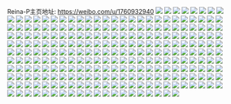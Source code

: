 Reina-P主页地址: https://weibo.com/u/1760932940 
![](https://wx4.sinaimg.cn/mw2000/68f5b44cgy1h8agnj33jgj22c0340npf.jpg) 
![](https://wx4.sinaimg.cn/mw2000/68f5b44cgy1h8ago9uyztj22c0340kjn.jpg) 
![](https://wx4.sinaimg.cn/mw2000/68f5b44cgy1h8agnuxtd6j22c0340kjn.jpg) 
![](https://wx4.sinaimg.cn/mw2000/68f5b44cgy1h8ago76inaj22c0340x6r.jpg) 
![](https://wx4.sinaimg.cn/mw2000/68f5b44cgy1h8agjcn8t2j22c03404qs.jpg) 
![](https://wx4.sinaimg.cn/mw2000/68f5b44cgy1h8agk7r1nlj22c03401kz.jpg) 
![](https://wx4.sinaimg.cn/mw2000/68f5b44cgy1h8agj61mcej22c0340u0x.jpg) 
![](https://wx4.sinaimg.cn/mw2000/68f5b44cgy1h5iw2ygfz2j21xq2kzkjl.jpg) 
![](https://wx4.sinaimg.cn/mw2000/68f5b44cgy1h5iw2xcxfxj22c03404qr.jpg) 
![](https://wx4.sinaimg.cn/mw2000/68f5b44cgy1h5iw2zln9tj22c0340kjl.jpg) 
![](https://wx4.sinaimg.cn/mw2000/68f5b44cgy1h5iw2sz1mej22c03407wj.jpg) 
![](https://wx4.sinaimg.cn/mw2000/68f5b44cgy1h5iw35b8ufj22c03401ky.jpg) 
![](https://wx4.sinaimg.cn/mw2000/68f5b44cgy1h5iw3g2q0aj21o0280npd.jpg) 
![](https://wx4.sinaimg.cn/mw2000/68f5b44cgy1h525fxmfw4j21n0246qv5.jpg) 
![](https://wx4.sinaimg.cn/mw2000/68f5b44cgy1h1s8oft85vj20u0140duh.jpg) 
![](https://wx4.sinaimg.cn/mw2000/68f5b44cgy1h1s8n3yygaj22c0340npf.jpg) 
![](https://wx4.sinaimg.cn/mw2000/68f5b44cgy1h1s8n8lr95j22c0340b2b.jpg) 
![](https://wx4.sinaimg.cn/mw2000/68f5b44cgy1h1s8na63g5j226w2x6b2a.jpg) 
![](https://wx4.sinaimg.cn/mw2000/68f5b44cgy1h1s8nazxzhj22122pfkjl.jpg) 
![](https://wx4.sinaimg.cn/mw2000/68f5b44cgy1h1s8nbyrxvj221d2ptu0x.jpg) 
![](https://wx4.sinaimg.cn/mw2000/68f5b44cgy1h0yz2fu1poj22c0340e84.jpg) 
![](https://wx4.sinaimg.cn/mw2000/68f5b44cgy1h0yz2h7lucj21zm2ninpd.jpg) 
![](https://wx4.sinaimg.cn/mw2000/68f5b44cgy1h0yz2m7xf2j21pj2a17wi.jpg) 
![](https://wx4.sinaimg.cn/mw2000/68f5b44cgy1h09xzd1wpsj22c0340hdt.jpg) 
![](https://wx4.sinaimg.cn/mw2000/68f5b44cgy1h09xzb2nslj22c0340qv5.jpg) 
![](https://wx4.sinaimg.cn/mw2000/68f5b44cgy1h09xz7gmwrj22c0340x6p.jpg) 
![](https://wx4.sinaimg.cn/mw2000/68f5b44cgy1h09xz8nrwyj22ac35sx1a.jpg) 
![](https://wx4.sinaimg.cn/mw2000/68f5b44cgy1h09xzeu8vuj22252qv4qp.jpg) 
![](https://wx4.sinaimg.cn/mw2000/68f5b44cgy1gz4yijmss4j22ba333e85.jpg) 
![](https://wx4.sinaimg.cn/mw2000/68f5b44cgy1gz4yihu1jaj22ba333u10.jpg) 
![](https://wx4.sinaimg.cn/mw2000/68f5b44cgy1gyx7xlyyojj20q115t4jw.jpg) 
![](https://wx4.sinaimg.cn/mw2000/68f5b44cgy1gyx7xwhd67j22c0340npg.jpg) 
![](https://wx4.sinaimg.cn/mw2000/68f5b44cgy1gyx7xh417qj21yk2m2x6p.jpg) 
![](https://wx4.sinaimg.cn/mw2000/68f5b44cgy1gyx7xo8bn2j22c0340qv5.jpg) 
![](https://wx4.sinaimg.cn/mw2000/68f5b44cgy1gyx7ygc9bzj21o0280qv5.jpg) 
![](https://wx4.sinaimg.cn/mw2000/68f5b44cgy1gyx7xkt8r9j22c0340x6q.jpg) 
![](https://wx4.sinaimg.cn/mw2000/68f5b44cgy1gwuobn7d81j21uh2gn7wi.jpg) 
![](https://wx4.sinaimg.cn/mw2000/68f5b44cgy1gwuobrvjrdj22c0340u0y.jpg) 
![](https://wx4.sinaimg.cn/mw2000/68f5b44cgy1gwuobjg9qdj21te2f6x6p.jpg) 
![](https://wx4.sinaimg.cn/mw2000/68f5b44cly1gw7x2nw8xkj22c0340b2b.jpg) 
![](https://wx4.sinaimg.cn/mw2000/68f5b44cly1gw7x2r7kvvj22c03404qt.jpg) 
![](https://wx4.sinaimg.cn/mw2000/68f5b44cly1gw7x2pbatoj21yl2nmhdv.jpg) 
![](https://wx4.sinaimg.cn/mw2000/68f5b44cly1gw7x2xs5kwj22c0340b2c.jpg) 
![](https://wx4.sinaimg.cn/mw2000/68f5b44cly1gw7x30jbppj22c0340hdu.jpg) 
![](https://wx4.sinaimg.cn/mw2000/68f5b44cly1gw7x2svmdoj21w32is7tc.jpg) 
![](https://wx4.sinaimg.cn/mw2000/68f5b44cly1gw7x3whut8j21wk2jfe82.jpg) 
![](https://wx4.sinaimg.cn/mw2000/68f5b44cly1gw7x2v4tv2j22c03404qs.jpg) 
![](https://wx4.sinaimg.cn/mw2000/68f5b44cly1gw7x31myynj221k2q3qv5.jpg) 
![](https://wx4.sinaimg.cn/mw2000/001VaH6cly1gu8b1r0chej61ky23x4qq02.jpg) 
![](https://wx4.sinaimg.cn/mw2000/001VaH6cly1gu8b1zi99zj62c0340x6s02.jpg) 
![](https://wx4.sinaimg.cn/mw2000/001VaH6cly1gu8b1ru1ntj62c0340qv502.jpg) 
![](https://wx4.sinaimg.cn/mw2000/001VaH6cly1gu8b1u2e62j62c0340npf02.jpg) 
![](https://wx4.sinaimg.cn/mw2000/001VaH6cly1gu8b1xngw4j62c0340hdv02.jpg) 
![](https://wx4.sinaimg.cn/mw2000/001VaH6cly1gu8b1pwl1xj62c0340u1002.jpg) 
![](https://wx4.sinaimg.cn/mw2000/001VaH6cly1gu8b20iu38j61lp24y4qq02.jpg) 
![](https://wx4.sinaimg.cn/mw2000/001VaH6cly1gu8b1w1sq7j62c0340u0y02.jpg) 
![](https://wx4.sinaimg.cn/mw2000/001VaH6cly1gu8b21v5kaj62c03407wj02.jpg) 
![](https://wx4.sinaimg.cn/mw2000/68f5b44cly1gsqtxikjswj22c0340hdv.jpg) 
![](https://wx4.sinaimg.cn/mw2000/68f5b44cly1gsqtxjxijqj22c0340npe.jpg) 
![](https://wx4.sinaimg.cn/mw2000/001VaH6cly1gsqrtvj0q9j63402c0qv602.jpg) 
![](https://wx4.sinaimg.cn/mw2000/68f5b44cly1gsqrtx0s6uj21tj2fd4qr.jpg) 
![](https://wx4.sinaimg.cn/mw2000/68f5b44cly1grqznnd9vxj22582uy4qu.jpg) 
![](https://wx4.sinaimg.cn/mw2000/68f5b44cgy1gr8fgg1sq7j22c02c0b2b.jpg) 
![](https://wx4.sinaimg.cn/mw2000/68f5b44cly1gr7qdcldjyj22802807wi.jpg) 
![](https://wx4.sinaimg.cn/mw2000/68f5b44cly1gr7qddtu27j222g2raqv5.jpg) 
![](https://wx4.sinaimg.cn/mw2000/68f5b44cly1gr7qdejz77j21er1vox59.jpg) 
![](https://wx4.sinaimg.cn/mw2000/68f5b44cly1gr7qdhrp0aj22802yokjm.jpg) 
![](https://wx4.sinaimg.cn/mw2000/68f5b44cly1gr7qdkx7g8j22c02c0x6p.jpg) 
![](https://wx4.sinaimg.cn/mw2000/68f5b44cly1gr7qda6qj8j23402c0hdv.jpg) 
![](https://wx4.sinaimg.cn/mw2000/68f5b44cly1gr7qdja8mqj227u2yg4qq.jpg) 
![](https://wx4.sinaimg.cn/mw2000/68f5b44cly1gr7qdgqyraj21hy1zxtu1.jpg) 
![](https://wx4.sinaimg.cn/mw2000/68f5b44cly1gr7qdnsv93j21m91m9qrc.jpg) 
![](https://wx4.sinaimg.cn/mw2000/68f5b44cly1gow0vtjhtdj20u0140wtx.jpg) 
![](https://wx4.sinaimg.cn/mw2000/68f5b44cly1gow0vv1jm0j22bb332kjm.jpg) 
![](https://wx4.sinaimg.cn/mw2000/68f5b44cly1gow0vu69dgj22bb332u0y.jpg) 
![](https://wx4.sinaimg.cn/mw2000/68f5b44cly1gow0vw4gitj23332bbe82.jpg) 
![](https://wx4.sinaimg.cn/mw2000/68f5b44cly1gow0vt3zbuj22552uuhdt.jpg) 
![](https://wx4.sinaimg.cn/mw2000/68f5b44cly1gow0vx0g0tj224g2txkjn.jpg) 
![](https://wx4.sinaimg.cn/mw2000/68f5b44cly1gouc7lr897j21nf2b7e6f.jpg) 
![](https://wx4.sinaimg.cn/mw2000/68f5b44cly1gouc7mxmxuj226k2wre81.jpg) 
![](https://wx4.sinaimg.cn/mw2000/68f5b44cly1gouc92yc80j22c0340x6p.jpg) 
![](https://wx4.sinaimg.cn/mw2000/68f5b44cly1gouc7l2j4aj21jr22cnpd.jpg) 
![](https://wx4.sinaimg.cn/mw2000/68f5b44cly1gouc7geknsj22c0340b29.jpg) 
![](https://wx4.sinaimg.cn/mw2000/68f5b44cly1gouc7izjewj21sc2dshdt.jpg) 
![](https://wx4.sinaimg.cn/mw2000/68f5b44cly1gouc7f4ploj21sc2dsnpd.jpg) 
![](https://wx4.sinaimg.cn/mw2000/68f5b44cly1gouc90o3d5j22wa2671d4.jpg) 
![](https://wx4.sinaimg.cn/mw2000/68f5b44cly1gouc7k4z8ej22rd22jb29.jpg) 
![](https://wx4.sinaimg.cn/mw2000/68f5b44cly1gnjwyauushj22bb2bbu0y.jpg) 
![](https://wx4.sinaimg.cn/mw2000/68f5b44cly1gnjwyext9tj22bb2bb1kz.jpg) 
![](https://wx4.sinaimg.cn/mw2000/68f5b44cly1gnjwydbn36j21o0280e81.jpg) 
![](https://wx4.sinaimg.cn/mw2000/68f5b44cly1gnjwygxg8yj22bb2bb7wh.jpg) 
![](https://wx4.sinaimg.cn/mw2000/68f5b44cly1gnjwyg4fepj22bb2bb7wi.jpg) 
![](https://wx4.sinaimg.cn/mw2000/68f5b44cly1gnjwycddwaj21o0280x6p.jpg) 
![](https://wx4.sinaimg.cn/mw2000/68f5b44cly1glzaqaje11j21qs2fwx6p.jpg) 
![](https://wx4.sinaimg.cn/mw2000/68f5b44cly1glzaqebz1oj23402c04qr.jpg) 
![](https://wx4.sinaimg.cn/mw2000/68f5b44cly1glzaq71no1j23402c0hdt.jpg) 
![](https://wx4.sinaimg.cn/mw2000/68f5b44cly1glzaqhh2j7j23402c0u0y.jpg) 
![](https://wx4.sinaimg.cn/mw2000/68f5b44cly1glzaqc3f8qj20rh10me81.jpg) 
![](https://wx4.sinaimg.cn/mw2000/68f5b44cly1glzarg3d5fj23402c0e82.jpg) 
![](https://wx4.sinaimg.cn/mw2000/68f5b44cly1glz6f72y7wj23402c01kz.jpg) 
![](https://wx4.sinaimg.cn/mw2000/68f5b44cly1glz6f2yqfkj23402c01ky.jpg) 
![](https://wx4.sinaimg.cn/mw2000/68f5b44cly1gknps36ye7j23402c0npe.jpg) 
![](https://wx4.sinaimg.cn/mw2000/68f5b44cly1gknps6drmoj21sc2dskjm.jpg) 
![](https://wx4.sinaimg.cn/mw2000/68f5b44cly1gknpsa88n6j22c0340npf.jpg) 
![](https://wx4.sinaimg.cn/mw2000/68f5b44cly1gknpsche12j22c02c01ky.jpg) 
![](https://wx4.sinaimg.cn/mw2000/68f5b44cly1gknps0umrjj20u00u00y5.jpg) 
![](https://wx4.sinaimg.cn/mw2000/68f5b44cly1gknpsdrafwj21zw2nuhdt.jpg) 
![](https://wx4.sinaimg.cn/mw2000/68f5b44cly1gknpsfqjudj22c03401kx.jpg) 
![](https://wx4.sinaimg.cn/mw2000/68f5b44cly1gknpsi6w4pj22c0340x6p.jpg) 
![](https://wx4.sinaimg.cn/mw2000/68f5b44cly1gknptee17gj22c0340b2a.jpg) 
![](https://wx4.sinaimg.cn/mw2000/68f5b44cly1gi83hbwcq2j22yo1o0kjl.jpg) 
![](https://wx4.sinaimg.cn/mw2000/68f5b44cly1gi83itc9v5j21o02yox6p.jpg) 
![](https://wx4.sinaimg.cn/mw2000/68f5b44cly1gi6nz6zjq5j23402c0npe.jpg) 
![](https://wx4.sinaimg.cn/mw2000/68f5b44cly1gi6nzbnc6hj23402c0x6p.jpg) 
![](https://wx4.sinaimg.cn/mw2000/68f5b44cly1gi6nz8nyabj23402c0e81.jpg) 
![](https://wx4.sinaimg.cn/mw2000/68f5b44cly1gi6nzdwnvtj23402c07wj.jpg) 
![](https://wx4.sinaimg.cn/mw2000/68f5b44cly1ghso74melrj234022ox6q.jpg) 
![](https://wx4.sinaimg.cn/mw2000/68f5b44cly1ghso7py45ij22bb2bbe85.jpg) 
![](https://wx4.sinaimg.cn/mw2000/68f5b44cly1ghbjw5cp9gj20lr0lrdn8.jpg) 
![](https://wx4.sinaimg.cn/mw2000/68f5b44cly1ghbjvzvox9j22c0340e82.jpg) 
![](https://wx4.sinaimg.cn/mw2000/68f5b44cly1ghbjw2sr4xj23402c0qv7.jpg) 
![](https://wx4.sinaimg.cn/mw2000/68f5b44cly1ghbjw6b4ijj23402c01ky.jpg) 
![](https://wx4.sinaimg.cn/mw2000/68f5b44cly1ghbjw4ogl5j22c02c04qr.jpg) 
![](https://wx4.sinaimg.cn/mw2000/68f5b44cly1ghbjvygu6lj21sc2ds7wi.jpg) 
![](https://wx4.sinaimg.cn/mw2000/68f5b44cly1ghbjw9v3p7j22c03401ky.jpg) 
![](https://wx4.sinaimg.cn/mw2000/68f5b44cly1ghbjx428kwj22c01k04qq.jpg) 
![](https://wx4.sinaimg.cn/mw2000/68f5b44cly1ghbjxtt8lzj21o02yo1kx.jpg) 
![](https://wx4.sinaimg.cn/mw2000/68f5b44cly1ggvezo46b9j221w2qjb2a.jpg) 
![](https://wx4.sinaimg.cn/mw2000/68f5b44cly1ggqy3vf43rj21o02yo1kz.jpg) 
![](https://wx4.sinaimg.cn/mw2000/68f5b44cly1ggqy3sumqwj21o02yo7wi.jpg) 
![](https://wx4.sinaimg.cn/mw2000/68f5b44cly1gf0esgndrlj22c0340kjo.jpg) 
![](https://wx4.sinaimg.cn/mw2000/68f5b44cly1gf0esl8yvqj23402c0u0z.jpg) 
![](https://wx4.sinaimg.cn/mw2000/68f5b44cly1gf0esp1khbj227m27m4qq.jpg) 
![](https://wx4.sinaimg.cn/mw2000/68f5b44cly1gf0esnxtv9j22c02c0kjm.jpg) 
![](https://wx4.sinaimg.cn/mw2000/68f5b44cly1gey3tyz9bxj22bb2bbqv5.jpg) 
![](https://wx4.sinaimg.cn/mw2000/68f5b44cly1gey3tvll3dj22ve2vekjm.jpg) 
![](https://wx4.sinaimg.cn/mw2000/68f5b44cly1gevy8vptetj21o02yonpd.jpg) 
![](https://wx4.sinaimg.cn/mw2000/68f5b44cly1gevy8xlnqbj23343347wj.jpg) 
![](https://wx4.sinaimg.cn/mw2000/68f5b44cly1gevy8ysltjj22bc334e81.jpg) 
![](https://wx4.sinaimg.cn/mw2000/68f5b44cly1gejvo6co11j22c02c0b2a.jpg) 
![](https://wx4.sinaimg.cn/mw2000/68f5b44cly1gejvo95kg0j23402c0kjn.jpg) 
![](https://wx4.sinaimg.cn/mw2000/68f5b44cly1gejvoavi6tj22c02c0hdu.jpg) 
![](https://wx4.sinaimg.cn/mw2000/68f5b44cly1gejvockn6lj22c02c0npe.jpg) 
![](https://wx4.sinaimg.cn/mw2000/68f5b44cly1gejvo7jbk9j22bv2bvx6p.jpg) 
![](https://wx4.sinaimg.cn/mw2000/68f5b44cly1gejvofpe5hj22c02c0e82.jpg) 
![](https://wx4.sinaimg.cn/mw2000/68f5b44cly1gejvodz5rnj22ch2c0npe.jpg) 
![](https://wx4.sinaimg.cn/mw2000/68f5b44cly1ge0lttsfclj23402c01l0.jpg) 
![](https://wx4.sinaimg.cn/mw2000/68f5b44cly1ge0ltr1hdaj23402c04qs.jpg) 
![](https://wx4.sinaimg.cn/mw2000/68f5b44cly1ge0ltv72j5j21th1d4qv6.jpg) 
![](https://wx4.sinaimg.cn/mw2000/68f5b44cly1ge0ltwiiutj22yo1o0npe.jpg) 
![](https://wx4.sinaimg.cn/mw2000/68f5b44cly1ge0lup05vtj23402c0u0z.jpg) 
![](https://wx4.sinaimg.cn/mw2000/68f5b44cly1ge0ltnyqopj220e20e7wj.jpg) 
![](https://wx4.sinaimg.cn/mw2000/68f5b44cly1ge0lx5z4u4j22c0340npl.jpg) 
![](https://wx4.sinaimg.cn/mw2000/68f5b44cly1gc7mwc0af2j22c02c0u0x.jpg) 
![](https://wx4.sinaimg.cn/mw2000/68f5b44cly1gc7mwdclj8j22c02c04qq.jpg) 
![](https://wx4.sinaimg.cn/mw2000/68f5b44cly1gc6godlgh5j23402c0e83.jpg) 
![](https://wx4.sinaimg.cn/mw2000/68f5b44cly1gc6gomjmtwj21o02yo7wj.jpg) 
![](https://wx4.sinaimg.cn/mw2000/68f5b44cly1gc6gogoomuj23402c01l3.jpg) 
![](https://wx4.sinaimg.cn/mw2000/68f5b44cly1gc6goia2nbj22c02c0e82.jpg) 
![](https://wx4.sinaimg.cn/mw2000/68f5b44cly1gc6gokrsomj22c02c0x6p.jpg) 
![](https://wx4.sinaimg.cn/mw2000/68f5b44cly1gc6gojs51aj22lc2lce82.jpg) 
![](https://wx4.sinaimg.cn/mw2000/68f5b44cly1gc6gqkyqz6j23402c0npk.jpg) 
![](https://wx4.sinaimg.cn/mw2000/68f5b44cly1gc6gobo7uuj22c02c0e82.jpg) 
![](https://wx4.sinaimg.cn/mw2000/68f5b44cly1gc6gqlvr9mj20zk1bek5x.jpg) 
![](https://wx4.sinaimg.cn/mw2000/68f5b44cly1gc6gqhdcx5j20zk1beaob.jpg) 
![](https://wx4.sinaimg.cn/mw2000/68f5b44cly3gb5jxnj86sj20qo0zk7mx.jpg) 
![](https://wx4.sinaimg.cn/mw2000/68f5b44cly3gb0k1v8jrsj20zk0zk4or.jpg) 
![](https://wx4.sinaimg.cn/mw2000/68f5b44cly1gaaa1shdojj21h02m84mr.jpg) 
![](https://wx4.sinaimg.cn/mw2000/68f5b44cly1gaaa1rs6r5j21h02m8qgv.jpg) 
![](https://wx4.sinaimg.cn/mw2000/68f5b44cly1gaaa1suvqdj21h02m8wr0.jpg) 
![](https://wx4.sinaimg.cn/mw2000/68f5b44cly1g95otiny7uj23402c0b2a.jpg) 
![](https://wx4.sinaimg.cn/mw2000/68f5b44cly1g8oq7rgx1cj23402c0kjn.jpg) 
![](https://wx4.sinaimg.cn/mw2000/68f5b44cly1g8oq7utgoej22c02c0u0y.jpg) 
![](https://wx4.sinaimg.cn/mw2000/68f5b44cly1g8oq7w5jy3j20u01401kx.jpg) 
![](https://wx4.sinaimg.cn/mw2000/68f5b44cly1g8hs5l3hkwj21o0280u0x.jpg) 
![](https://wx4.sinaimg.cn/mw2000/68f5b44cly1g8hs5jk43jj21o0280hdt.jpg) 
![](https://wx4.sinaimg.cn/mw2000/68f5b44cly1g7c4t5bivwj21o02801kz.jpg) 
![](https://wx4.sinaimg.cn/mw2000/68f5b44cly1g7c4t7ieo0j21o0280b2a.jpg) 
![](https://wx4.sinaimg.cn/mw2000/68f5b44cly1g73qkc726vj23402bxkjm.jpg) 
![](https://wx4.sinaimg.cn/mw2000/68f5b44cly1g73qkegpjgj22c02c0hdu.jpg) 
![](https://wx4.sinaimg.cn/mw2000/68f5b44cly1g73qk8c3z7j22c0340qv5.jpg) 
![](https://wx4.sinaimg.cn/mw2000/68f5b44cly1g73qkfzpwej23402c0kjl.jpg) 
![](https://wx4.sinaimg.cn/mw2000/68f5b44cly1g661esxtu5j22c02c0u0x.jpg) 
![](https://wx4.sinaimg.cn/mw2000/68f5b44cly1g5kj5r6k2xj22c0340qv5.jpg) 
![](https://wx4.sinaimg.cn/mw2000/68f5b44cly1g5kj5t08idj22c0340kjm.jpg) 
![](https://wx4.sinaimg.cn/mw2000/68f5b44cly1g5kj5um90fj22c03407wi.jpg) 
![](https://wx4.sinaimg.cn/mw2000/68f5b44cly1g4pcai1708j22c0340kjl.jpg) 
![](https://wx4.sinaimg.cn/mw2000/68f5b44cly1g4pcakbkspj23402c04qp.jpg) 
![](https://wx4.sinaimg.cn/mw2000/68f5b44cly1g4pcacivrtj21um1um4qp.jpg) 
![](https://wx4.sinaimg.cn/mw2000/68f5b44cly1g4pcaexle4j22c02c0u0x.jpg) 
![](https://wx4.sinaimg.cn/mw2000/68f5b44cly1g4pcag37icj22c02c0hdt.jpg) 
![](https://wx4.sinaimg.cn/mw2000/68f5b44cly1g4pcalsfrdj21sc28fe81.jpg) 
![](https://wx4.sinaimg.cn/mw2000/68f5b44cly1g444plyk8mj22bl340npg.jpg) 
![](https://wx4.sinaimg.cn/mw2000/68f5b44cly1g444ph48mkj222q2rnkjn.jpg) 
![](https://wx4.sinaimg.cn/mw2000/68f5b44cly1g3oxf2nzmcj21400u04qp.jpg) 
![](https://wx4.sinaimg.cn/mw2000/68f5b44cly1g3g87kz5h7j23402bxnpe.jpg) 
![](https://wx4.sinaimg.cn/mw2000/68f5b44cly1g3g87o6g7bj23402bx1kz.jpg) 
![](https://wx4.sinaimg.cn/mw2000/68f5b44cly1g2veuddbvzj20u01hckjl.jpg) 
![](https://wx4.sinaimg.cn/mw2000/68f5b44cly1g2bife8cb3j222o340kjl.jpg) 
![](https://wx4.sinaimg.cn/mw2000/68f5b44cly1g2bifh52qgj222o340npd.jpg) 
![](https://wx4.sinaimg.cn/mw2000/68f5b44cly1g2bifa5ppej21pz2ky1kx.jpg) 
![](https://wx4.sinaimg.cn/mw2000/68f5b44cly1g1opwhyclej222n3401l2.jpg) 
![](https://wx4.sinaimg.cn/mw2000/68f5b44cly1g1opwntejcj222o3407wn.jpg) 
![](https://wx4.sinaimg.cn/mw2000/68f5b44cly1g1opw8ttr9j222o3407wm.jpg) 
![](https://wx4.sinaimg.cn/mw2000/68f5b44cly1g1opwe0s7ej22e6340he0.jpg) 
![](https://wx4.sinaimg.cn/mw2000/68f5b44cly1g1n1npd4flj21sc2ds4qp.jpg) 
![](https://wx4.sinaimg.cn/mw2000/68f5b44cly1g1ioou7vjcj22c02c0hdu.jpg) 
![](https://wx4.sinaimg.cn/mw2000/68f5b44cly1g18kg1okbtj23402c0x6p.jpg) 
![](https://wx4.sinaimg.cn/mw2000/68f5b44cly1g18kg2t9g3j23402c0e81.jpg) 
![](https://wx4.sinaimg.cn/mw2000/68f5b44cly1g18kg45sh8j23402c0u0x.jpg) 
![](https://wx4.sinaimg.cn/mw2000/68f5b44cly1g116ym5babj23gg56onpn.jpg) 
![](https://wx4.sinaimg.cn/mw2000/68f5b44cly1g0zu5zyqx7j22c02c0b29.jpg) 
![](https://wx4.sinaimg.cn/mw2000/68f5b44cly1g0m627cr1pj22ds1scb2g.jpg) 
![](https://wx4.sinaimg.cn/mw2000/68f5b44cly1g0m621f3iaj21sc2dse88.jpg) 
![](https://wx4.sinaimg.cn/mw2000/68f5b44cly1g0m62kjv0gj21h02m87wm.jpg) 
![](https://wx4.sinaimg.cn/mw2000/68f5b44cly1g0m62cub7gj21h02m8hdy.jpg) 
![](https://wx4.sinaimg.cn/mw2000/68f5b44cly1g0g69y5nkkj23402bxnpf.jpg) 
![](https://wx4.sinaimg.cn/mw2000/68f5b44cly1g0g6a3fk8zj21zu1zuqv5.jpg) 
![](https://wx4.sinaimg.cn/mw2000/68f5b44cly1g0g69u86tmj20zk0zkthh.jpg) 
![](https://wx4.sinaimg.cn/mw2000/68f5b44cly1g0g69tlns3j22c02c0x6q.jpg) 
![](https://wx4.sinaimg.cn/mw2000/68f5b44cly1g0g6a5x3t4j22c0340b29.jpg) 
![](https://wx4.sinaimg.cn/mw2000/68f5b44cly1g0g6atit2kj21h02m84qp.jpg) 
![](https://wx4.sinaimg.cn/mw2000/68f5b44cly1fzq4puj83qj21h01u9kjl.jpg) 
![](https://wx4.sinaimg.cn/mw2000/68f5b44cly1fzgqpuic50j21h02m8hdt.jpg) 
![](https://wx4.sinaimg.cn/mw2000/68f5b44cly1fzgqpvwbkuj21h02m8e81.jpg) 
![](https://wx4.sinaimg.cn/mw2000/68f5b44cly1fy5j5iraysj22bu2bue83.jpg) 
![](https://wx4.sinaimg.cn/mw2000/68f5b44cly1fy5j3q9fugj20u00mh42f.jpg) 
![](https://wx4.sinaimg.cn/mw2000/68f5b44cly1fy5j3s26hpj22c02c0x6p.jpg) 
![](https://wx4.sinaimg.cn/mw2000/68f5b44cly1fy43p1le41j22c02x0x6p.jpg) 
![](https://wx4.sinaimg.cn/mw2000/68f5b44cly1fy43p9ii56j23402bxkjm.jpg) 
![](https://wx4.sinaimg.cn/mw2000/68f5b44cly1fy43ovb86ej23402bxnpe.jpg) 
![](https://wx4.sinaimg.cn/mw2000/68f5b44cly1fy43pdp7xqj22c02c04qp.jpg) 
![](https://wx4.sinaimg.cn/mw2000/68f5b44cly1fxtalhe8ugj21400u0n7t.jpg) 
![](https://wx4.sinaimg.cn/mw2000/68f5b44cly1fw9dqjn1y2j23402bx1ky.jpg) 
![](https://wx4.sinaimg.cn/mw2000/68f5b44cly1fw9dqkt57fj22c02c04qp.jpg) 
![](https://wx4.sinaimg.cn/mw2000/68f5b44cly1fw9dqm73o5j23402bx1ky.jpg) 
![](https://wx4.sinaimg.cn/mw2000/68f5b44cly1fw9dqokkugj22c02c07wj.jpg) 
![](https://wx4.sinaimg.cn/mw2000/68f5b44cly1fw9dqphp7qj22c02c01kx.jpg) 
![](https://wx4.sinaimg.cn/mw2000/68f5b44cly1fw9dqq6ampj22c02c07v1.jpg) 
![](https://wx4.sinaimg.cn/mw2000/68f5b44cly1ftixwrrm0bj22zh28jkjl.jpg) 
![](https://wx4.sinaimg.cn/mw2000/68f5b44cly1ftixwttgkkj22w22a7e81.jpg) 
![](https://wx4.sinaimg.cn/mw2000/68f5b44cly1frlgqz8824j21w01w0kjr.jpg) 
![](https://wx4.sinaimg.cn/mw2000/68f5b44cly1frl3ppjt1sj20qo0qowli.jpg) 
![](https://wx4.sinaimg.cn/mw2000/68f5b44cly1frl3poqf5sj20qo0qoq9v.jpg) 
![](https://wx4.sinaimg.cn/mw2000/68f5b44cgy1fra41uage0j21w02cye82.jpg) 
![](https://wx4.sinaimg.cn/mw2000/68f5b44cgy1fra420ts1mj21w02io7wn.jpg) 
![](https://wx4.sinaimg.cn/mw2000/68f5b44cly1fra42tq06aj23402bxu0y.jpg) 
![](https://wx4.sinaimg.cn/mw2000/68f5b44cgy1fra42qimauj21r02c0u11.jpg) 
![](https://wx4.sinaimg.cn/mw2000/68f5b44cly1fra42uurgkj22c02x0kjm.jpg) 
![](https://wx4.sinaimg.cn/mw2000/68f5b44cly1fra42slta3j22bu2buqv5.jpg) 
![](https://wx4.sinaimg.cn/mw2000/68f5b44cly1fra42weqa2j22c0340u0z.jpg) 
![](https://wx4.sinaimg.cn/mw2000/68f5b44cly1fra42zoovxj22c02dhe89.jpg) 
![](https://wx4.sinaimg.cn/mw2000/68f5b44cly1fra431c3dnj21w01vzkjl.jpg) 
